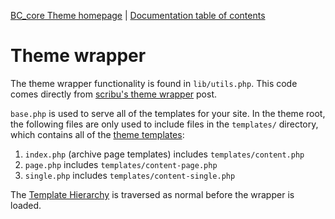 [BC_core Theme homepage](http://www.bc_coretheme.com/) | [Documentation
table of contents](TOC.md)

# Theme wrapper

The theme wrapper functionality is found in `lib/utils.php`. This code comes directly from [scribu's theme wrapper](http://scribu.net/wordpress/theme-wrappers.html) post.

`base.php` is used to serve all of the templates for your site. In the theme root, the following files are only used to include files in the `templates/` directory, which contains all of the [theme templates](templates.md):

1. `index.php` (archive page templates) includes `templates/content.php`
2. `page.php` includes `templates/content-page.php`
3. `single.php` includes `templates/content-single.php`

The [Template Hierarchy](http://codex.wordpress.org/Template_Hierarchy) is traversed as normal before the wrapper is loaded.